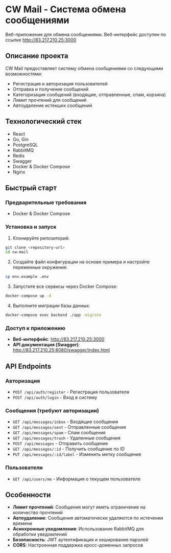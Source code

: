 # CW Mail - Система обмена сообщениями

Веб-приложение для обмена сообщениями. Веб-интерфейс доступен по ссылке http://83.217.210.25:3000

## Описание проекта

CW Mail предоставляет  систему обмена сообщениями со следующими возможностями:

- Регистрация и авторизация пользователей
- Отправка и получение сообщений
- Категоризация сообщений (входящие, отправленные, спам, корзина)
- Лимит прочтений для сообщений
- Автоудаление истекших сообщений

## Технологический стек

- React
- Go, Gin
- PostgreSQL
- RabbitMQ 
- Redis 
- Swagger 
- Docker & Docker Compose
- Nginx 

## Быстрый старт

### Предварительные требования
- Docker & Docker Compose

### Установка и запуск

1. Клонируйте репозиторий:
```bash
git clone <repository-url>
cd cw-mail
```

2. Создайте файл конфигурации на основе примера и настройте переменные окружения:
```bash
cp env.example .env
```

3. Запустите все сервисы через Docker Compose:
```bash
docker-compose up -d
```

4. Выполните миграции базы данных:
```bash
docker-compose exec backend ./app -migrate
```

### Доступ к приложению

- **Веб-интерфейс**: http://83.217.210.25:3000
- **API документация (Swagger)**: http://83.217.210.25:8080/swagger/index.html


## API Endpoints

### Авторизация
- `POST /api/auth/register` - Регистрация пользователя
- `POST /api/auth/login` - Вход в систему

### Сообщения (требуют авторизации)
- `GET /api/messages/inbox` - Входящие сообщения
- `GET /api/messages/sent` - Отправленные сообщения
- `GET /api/messages/spam` - Спам сообщения
- `GET /api/messages/trash` - Удаленные сообщения
- `POST /api/messages` - Отправить сообщение
- `GET /api/messages/:id` - Получить сообщение по ID
- `PUT /api/messages/:id/label` - Изменить метку сообщения

### Пользователи
- `GET /api/users/me` - Информация о текущем пользователе



## Особенности

- **Лимит прочтений**: Сообщения могут иметь ограничение на количество прочтений
- **Автоудаление**: Сообщения автоматически удаляются по истечении времени
- **Асинхронные уведомления**: Использование RabbitMQ для обработки уведомлений
- **Безопасность**: JWT аутентификация и хеширование паролей
- **CORS**: Настроенная поддержка кросс-доменных запросов
